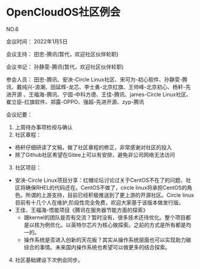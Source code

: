 # OpenCloudOS社区例会

NO.6

会议时间： 
2022年1月5日

会议主持：
田忠-腾讯(暂代，欢迎社区伙伴轮职)

会议书记：
孙静雯-腾讯(暂代，欢迎社区伙伴轮职)

参会人员： 
田忠-腾讯、安泱-Circle Linux社区、宋可为-初心软件、孙静雯-腾讯、戴纯兴-浪潮、田延辉-龙芯、李士勇-北京红旗、王帅峰-北京初心、杨轩-先进开源 、王福海-腾讯、宁固-中科方德、王佳-腾讯、james-Circle Linux社区、崔立臣-红旗软件、郑露-OPPO、强超-先进开源、zyp-腾讯

会议纪要：
1. 上周待办事项检视与确认
2. 社区章程：
- 杨轩仔细研读了文稿，做了社区章程的修正，非常感谢对社区的投入
- 除了Github社区希望在Gitee上可以有安排，避免非公司网络无法访问
3. 社区项目：
- 安泱-Circle Linux项目分享：红帽论坛讨论过关于CentOS不在了的问题，社区将确保RHEL的代码还在。CentOS不做了，circle linux将承担CentOS的角色。所谓的上游支持，目前已经积极推送到了更上游的开源社区。Circle linux目前有十几个人在维护,阶段性完全免费，欢迎大家基于该版本做发行版。
- 王佳、王福海-悟能项目《腾讯在服务器节能方面的探索》
  - 跟kernel的团队是否有交流？暂时没有，很多技术还待优化。整个项目都是以核为例优化。以英特尔芯片为核心做探索。之前的方式是所有都是均一的。
  - 操作系统是否进入创新的天花板？其实从操作系统层面也可以实现助力碳综合的事情。未来国内操作系统也希望可以做更多的结合探索。
4. 社区基础建设下次例会同步。

